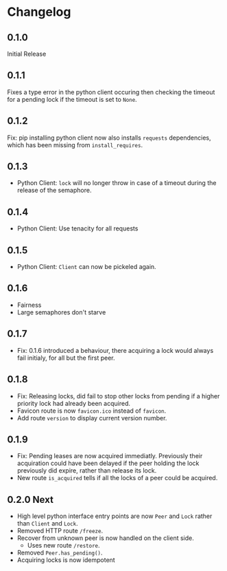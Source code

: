 Changelog
=========

0.1.0
-----

Initial Release

0.1.1
-----

Fixes a type error in the python client occuring then checking the timeout for a pending lock if the timeout is set to `None`.

0.1.2
-----

Fix: pip installing python client now also installs `requests` dependencies, which has been missing from `install_requires`.

0.1.3
-----

* Python Client: `lock` will no longer throw in case of a timeout during the release of the semaphore.

0.1.4
-----

* Python Client: Use tenacity for all requests

0.1.5
-----

* Python Client: `Client` can now be pickeled again.

0.1.6
-----

* Fairness
* Large semaphores don't starve

0.1.7
-----

* Fix: 0.1.6 introduced a behaviour, there acquiring a lock would always fail initialy, for all but
  the first peer.

0.1.8
-----

* Fix: Releasing locks, did fail to stop other locks from pending if a higher priority lock had
already been acquired.
* Favicon route is now `favicon.ico` instead of `favicon`.
* Add route `version` to display current version number.

0.1.9
-----

* Fix: Pending leases are now acquired immediatly. Previously their acquiration could have been
delayed if the peer holding the lock previously did expire, rather than release its lock.
* New route `is_acquired` tells if all the locks of a peer could be acquired.

0.2.0 Next
----------

* High level python interface entry points are now `Peer` and `Lock` rather than `Client` and `Lock`.
* Removed HTTP route `/freeze`.
* Recover from unknown peer is now handled on the client side.
  * Uses new route `/restore`.
* Removed `Peer.has_pending()`.
* Acquiring locks is now idempotent

